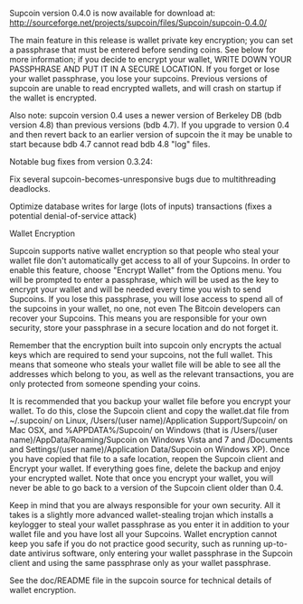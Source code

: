 Supcoin version 0.4.0 is now available for download at:
http://sourceforge.net/projects/supcoin/files/Supcoin/supcoin-0.4.0/

The main feature in this release is wallet private key encryption;
you can set a passphrase that must be entered before sending coins.
See below for more information; if you decide to encrypt your wallet,
WRITE DOWN YOUR PASSPHRASE AND PUT IT IN A SECURE LOCATION. If you
forget or lose your wallet passphrase, you lose your supcoins.
Previous versions of supcoin are unable to read encrypted wallets,
and will crash on startup if the wallet is encrypted.

Also note: supcoin version 0.4 uses a newer version of Berkeley DB
(bdb version 4.8) than previous versions (bdb 4.7). If you upgrade
to version 0.4 and then revert back to an earlier version of supcoin
the it may be unable to start because bdb 4.7 cannot read bdb 4.8
"log" files.


Notable bug fixes from version 0.3.24:

Fix several supcoin-becomes-unresponsive bugs due to multithreading
deadlocks.

Optimize database writes for large (lots of inputs) transactions
(fixes a potential denial-of-service attack)


Wallet Encryption

Supcoin supports native wallet encryption so that people who steal your
wallet file don't automatically get access to all of your Supcoins.
In order to enable this feature, choose "Encrypt Wallet" from the
Options menu.  You will be prompted to enter a passphrase, which
will be used as the key to encrypt your wallet and will be needed
every time you wish to send Supcoins.  If you lose this passphrase,
you will lose access to spend all of the supcoins in your wallet,
no one, not even The Bitcoin developers can recover your Supcoins.
This means you are responsible for your own security, store your
passphrase in a secure location and do not forget it.

Remember that the encryption built into supcoin only encrypts the
actual keys which are required to send your supcoins, not the full
wallet.  This means that someone who steals your wallet file will
be able to see all the addresses which belong to you, as well as the
relevant transactions, you are only protected from someone spending
your coins.

It is recommended that you backup your wallet file before you
encrypt your wallet.  To do this, close the Supcoin client and
copy the wallet.dat file from ~/.supcoin/ on Linux, /Users/(user
name)/Application Support/Supcoin/ on Mac OSX, and %APPDATA%/Supcoin/
on Windows (that is /Users/(user name)/AppData/Roaming/Supcoin on
Windows Vista and 7 and /Documents and Settings/(user name)/Application
Data/Supcoin on Windows XP).  Once you have copied that file to a
safe location, reopen the Supcoin client and Encrypt your wallet.
If everything goes fine, delete the backup and enjoy your encrypted
wallet.  Note that once you encrypt your wallet, you will never be
able to go back to a version of the Supcoin client older than 0.4.

Keep in mind that you are always responsible for your own security.
All it takes is a slightly more advanced wallet-stealing trojan which
installs a keylogger to steal your wallet passphrase as you enter it
in addition to your wallet file and you have lost all your Supcoins.
Wallet encryption cannot keep you safe if you do not practice
good security, such as running up-to-date antivirus software, only
entering your wallet passphrase in the Supcoin client and using the
same passphrase only as your wallet passphrase.

See the doc/README file in the supcoin source for technical details
of wallet encryption.
